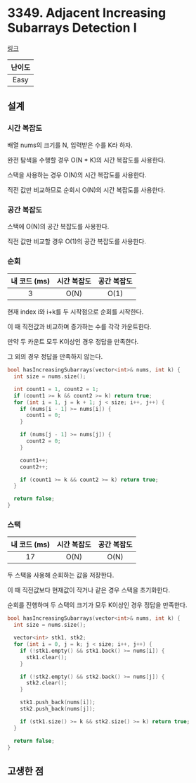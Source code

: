 # 3349. Adjacent Increasing Subarrays Detection I

[링크](https://leetcode.com/problems/adjacent-increasing-subarrays-detection-i/description/)

| 난이도 |
| :----: |
|  Easy  |

## 설계

### 시간 복잡도

배열 nums의 크기를 N, 입력받은 수를 K라 하자.

완전 탐색을 수행할 경우 O(N \* K)의 시간 복잡도를 사용한다.

스택을 사용하는 경우 O(N)의 시간 복잡도를 사용한다.

직전 값만 비교하므로 순회시 O(N)의 시간 복잡도를 사용한다.

### 공간 복잡도

스택에 O(N)의 공간 복잡도를 사용한다.

직전 값만 비교할 경우 O(1)의 공간 복잡도를 사용한다.

### 순회

| 내 코드 (ms) | 시간 복잡도 | 공간 복잡도 |
| :----------: | :---------: | :---------: |
|      3       |    O(N)     |    O(1)     |

현재 index i와 i+k를 두 시작점으로 순회를 시작한다.

이 때 직전값과 비교하며 증가하는 수를 각각 카운트한다.

만약 두 카운트 모두 K이상인 경우 정답을 만족한다.

그 외의 경우 정답을 만족하지 않는다.

```cpp
bool hasIncreasingSubarrays(vector<int>& nums, int k) {
  int size = nums.size();

  int count1 = 1, count2 = 1;
  if (count1 >= k && count2 >= k) return true;
  for (int i = 1, j = k + 1; j < size; i++, j++) {
    if (nums[i - 1] >= nums[i]) {
      count1 = 0;
    }

    if (nums[j - 1] >= nums[j]) {
      count2 = 0;
    }

    count1++;
    count2++;

    if (count1 >= k && count2 >= k) return true;
  }

  return false;
}
```

### 스택

| 내 코드 (ms) | 시간 복잡도 | 공간 복잡도 |
| :----------: | :---------: | :---------: |
|      17      |    O(N)     |    O(N)     |

두 스택을 사용해 순회하는 값을 저장한다.

이 때 직전값보다 현재값이 작거나 같은 경우 스택을 초기화한다.

순회를 진행하며 두 스택의 크기가 모두 K이상인 경우 정답을 만족한다.

```cpp
bool hasIncreasingSubarrays(vector<int>& nums, int k) {
  int size = nums.size();

  vector<int> stk1, stk2;
  for (int i = 0, j = k; j < size; i++, j++) {
    if (!stk1.empty() && stk1.back() >= nums[i]) {
      stk1.clear();
    }

    if (!stk2.empty() && stk2.back() >= nums[j]) {
      stk2.clear();
    }

    stk1.push_back(nums[i]);
    stk2.push_back(nums[j]);

    if (stk1.size() >= k && stk2.size() >= k) return true;
  }

  return false;
}
```

## 고생한 점
